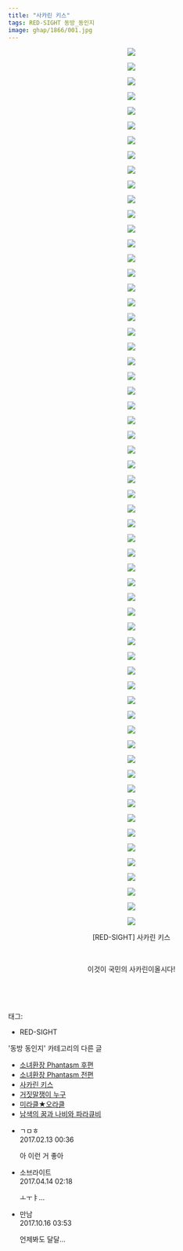 ```yaml
---
title: "사카린 키스"
tags: RED-SIGHT 동방_동인지
image: ghap/1866/001.jpg
---
```

<div class="article">
<p style="text-align: center; clear: none; float: none;"><img src="{{ site.nasurl }}/ghap/1866/001.jpg"/></p>
<p style="text-align: center; clear: none; float: none;"><img src="{{ site.nasurl }}/ghap/1866/002.jpg"/></p>
<p style="text-align: center; clear: none; float: none;"><img src="{{ site.nasurl }}/ghap/1866/003.jpg"/></p>
<p style="text-align: center; clear: none; float: none;"><img src="{{ site.nasurl }}/ghap/1866/004.jpg"/></p>
<p style="text-align: center; clear: none; float: none;"><img src="{{ site.nasurl }}/ghap/1866/005.jpg"/></p>
<p style="text-align: center; clear: none; float: none;"><img src="{{ site.nasurl }}/ghap/1866/006.jpg"/></p>
<p style="text-align: center; clear: none; float: none;"><img src="{{ site.nasurl }}/ghap/1866/007.jpg"/></p>
<p style="text-align: center; clear: none; float: none;"><img src="{{ site.nasurl }}/ghap/1866/008.jpg"/></p>
<p style="text-align: center; clear: none; float: none;"><img src="{{ site.nasurl }}/ghap/1866/009.jpg"/></p>
<p style="text-align: center; clear: none; float: none;"><img src="{{ site.nasurl }}/ghap/1866/010.jpg"/></p>
<p style="text-align: center; clear: none; float: none;"><img src="{{ site.nasurl }}/ghap/1866/011.jpg"/></p>
<p style="text-align: center; clear: none; float: none;"><img src="{{ site.nasurl }}/ghap/1866/012.jpg"/></p>
<p style="text-align: center; clear: none; float: none;"><img src="{{ site.nasurl }}/ghap/1866/013.jpg"/></p>
<p style="text-align: center; clear: none; float: none;"><img src="{{ site.nasurl }}/ghap/1866/014.jpg"/></p>
<p style="text-align: center; clear: none; float: none;"><img src="{{ site.nasurl }}/ghap/1866/015.jpg"/></p>
<p style="text-align: center; clear: none; float: none;"><img src="{{ site.nasurl }}/ghap/1866/016.jpg"/></p>
<p style="text-align: center; clear: none; float: none;"><img src="{{ site.nasurl }}/ghap/1866/017.jpg"/></p>
<p style="text-align: center; clear: none; float: none;"><img src="{{ site.nasurl }}/ghap/1866/018.jpg"/></p>
<p style="text-align: center; clear: none; float: none;"><img src="{{ site.nasurl }}/ghap/1866/019.jpg"/></p>
<p style="text-align: center; clear: none; float: none;"><img src="{{ site.nasurl }}/ghap/1866/020.jpg"/></p>
<p style="text-align: center; clear: none; float: none;"><img src="{{ site.nasurl }}/ghap/1866/021.jpg"/></p>
<p style="text-align: center; clear: none; float: none;"><img src="{{ site.nasurl }}/ghap/1866/022.jpg"/></p>
<p style="text-align: center; clear: none; float: none;"><img src="{{ site.nasurl }}/ghap/1866/023.jpg"/></p>
<p style="text-align: center; clear: none; float: none;"><img src="{{ site.nasurl }}/ghap/1866/024.jpg"/></p>
<p style="text-align: center; clear: none; float: none;"><img src="{{ site.nasurl }}/ghap/1866/025.jpg"/></p>
<p style="text-align: center; clear: none; float: none;"><img src="{{ site.nasurl }}/ghap/1866/026.jpg"/></p>
<p style="text-align: center; clear: none; float: none;"><img src="{{ site.nasurl }}/ghap/1866/027.jpg"/></p>
<p style="text-align: center; clear: none; float: none;"><img src="{{ site.nasurl }}/ghap/1866/028.jpg"/></p>
<p style="text-align: center; clear: none; float: none;"><img src="{{ site.nasurl }}/ghap/1866/029.jpg"/></p>
<p style="text-align: center; clear: none; float: none;"><img src="{{ site.nasurl }}/ghap/1866/030.jpg"/></p>
<p style="text-align: center; clear: none; float: none;"><img src="{{ site.nasurl }}/ghap/1866/031.jpg"/></p>
<p style="text-align: center; clear: none; float: none;"><img src="{{ site.nasurl }}/ghap/1866/032.jpg"/></p>
<p style="text-align: center; clear: none; float: none;"><img src="{{ site.nasurl }}/ghap/1866/033.jpg"/></p>
<p style="text-align: center; clear: none; float: none;"><img src="{{ site.nasurl }}/ghap/1866/034.jpg"/></p>
<p style="text-align: center; clear: none; float: none;"><img src="{{ site.nasurl }}/ghap/1866/035.jpg"/></p>
<p style="text-align: center; clear: none; float: none;"><img src="{{ site.nasurl }}/ghap/1866/036.jpg"/></p>
<p style="text-align: center; clear: none; float: none;"><img src="{{ site.nasurl }}/ghap/1866/037.jpg"/></p>
<p style="text-align: center; clear: none; float: none;"><img src="{{ site.nasurl }}/ghap/1866/038.jpg"/></p>
<p style="text-align: center; clear: none; float: none;"><img src="{{ site.nasurl }}/ghap/1866/039.jpg"/></p>
<p style="text-align: center; clear: none; float: none;"><img src="{{ site.nasurl }}/ghap/1866/040.jpg"/></p>
<p style="text-align: center; clear: none; float: none;"><img src="{{ site.nasurl }}/ghap/1866/041.jpg"/></p>
<p style="text-align: center; clear: none; float: none;"><img src="{{ site.nasurl }}/ghap/1866/042.jpg"/></p>
<p style="text-align: center; clear: none; float: none;"><img src="{{ site.nasurl }}/ghap/1866/043.jpg"/></p>
<p style="text-align: center; clear: none; float: none;"><img src="{{ site.nasurl }}/ghap/1866/044.jpg"/></p>
<p style="text-align: center; clear: none; float: none;"><img src="{{ site.nasurl }}/ghap/1866/045.jpg"/></p>
<p style="text-align: center; clear: none; float: none;"><img src="{{ site.nasurl }}/ghap/1866/046.jpg"/></p>
<p style="text-align: center; clear: none; float: none;"><img src="{{ site.nasurl }}/ghap/1866/047.jpg"/></p>
<p style="text-align: center; clear: none; float: none;"><img src="{{ site.nasurl }}/ghap/1866/048.jpg"/></p>
<p style="text-align: center; clear: none; float: none;"><img src="{{ site.nasurl }}/ghap/1866/049.jpg"/></p>
<p style="text-align: center; clear: none; float: none;"><img src="{{ site.nasurl }}/ghap/1866/050.jpg"/></p>
<p style="text-align: center; clear: none; float: none;"><img src="{{ site.nasurl }}/ghap/1866/051.jpg"/></p>
<p style="text-align: center; clear: none; float: none;"><img src="{{ site.nasurl }}/ghap/1866/052.jpg"/></p>
<p style="text-align: center; clear: none; float: none;"><img src="{{ site.nasurl }}/ghap/1866/053.jpg"/></p>
<p style="text-align: center; clear: none; float: none;"><img src="{{ site.nasurl }}/ghap/1866/054.jpg"/></p>
<p style="text-align: center; clear: none; float: none;"><img src="{{ site.nasurl }}/ghap/1866/055.jpg"/></p>
<p style="text-align: center; clear: none; float: none;"><img src="{{ site.nasurl }}/ghap/1866/056.jpg"/></p>
<p style="text-align: center; clear: none; float: none;"><img src="{{ site.nasurl }}/ghap/1866/057.jpg"/></p>
<p style="text-align: center; clear: none; float: none;"><img src="{{ site.nasurl }}/ghap/1866/058.jpg"/></p>
<p style="text-align: center; clear: none; float: none;"><img src="{{ site.nasurl }}/ghap/1866/059.jpg"/></p>
<p style="text-align: center; clear: none; float: none;"><img src="{{ site.nasurl }}/ghap/1866/060.jpg"/></p>
<p style="text-align: center; clear: none; float: none;">[RED-SIGHT] 사카린 키스</p>
<p style="text-align: center; clear: none; float: none;"><br/></p>
<p style="text-align: center; clear: none; float: none;">이것이 국민의 사카린이올시다!</p>
<p style="text-align: center; clear: none; float: none;"><br/></p>
<p><br/></p>
</div><div class="tagTrail">
<p>태그: </p>
<ul>
<li>RED-SIGHT</li>
</ul>
</div><div class="another">
<p>'동방 동인지' 카테고리의 다른 글</p>
<ul>
<li><a href="/2016-08-27-ghap_1868">소녀환장 Phantasm 후편</a></li>
<li><a href="/2016-08-27-ghap_1867">소녀환장 Phantasm 전편</a></li>
<li><a href="/2016-08-27-ghap_1866">사카린 키스</a></li>
<li><a href="/2016-08-27-ghap_1865">거짓말쟁이 누구</a></li>
<li><a href="/2016-08-27-ghap_1864">미라클★오라클</a></li>
<li><a href="/2016-08-27-ghap_1863">남색의 꿈과 나비와 파라큐비</a></li>
</ul>
</div><div class="cb_module cb_fluid">
<div class="cb_wrt cb_profile">
<div class="comment">
<ul>
<li class="cb_thumb_off" id="comment14913745">
<div class="cb_comment_area">
<div class="cb_info_area">
<div class="cb_section">
<span class="cb_nick_name">ㄱㅁㅎ</span>
</div>
<div class="cb_section">
<span class="cb_date">2017.02.13 00:36 </span>
</div>
</div>
<div class="cb_dsc_comment">
<p class="cb_dsc">
											아 이런 거 좋아
										</p>
</div>
</div></li>
<li class="cb_thumb_off" id="comment14964754">
<div class="cb_comment_area">
<div class="cb_info_area">
<div class="cb_section">
<span class="cb_nick_name">소브라이트</span>
</div>
<div class="cb_section">
<span class="cb_date">2017.04.14 02:18 </span>
</div>
</div>
<div class="cb_dsc_comment">
<p class="cb_dsc">
											ㅗㅜㅑ...
										</p>
</div>
</div></li>
<li class="cb_thumb_off" id="comment15106369">
<div class="cb_comment_area">
<div class="cb_info_area">
<div class="cb_section">
<span class="cb_nick_name">만남</span>
</div>
<div class="cb_section">
<span class="cb_date">2017.10.16 03:53 </span>
</div>
</div>
<div class="cb_dsc_comment">
<p class="cb_dsc">
											언제봐도 달달...
										</p>
</div>
</div></li>
</ul>
</div>
</div><!-- commentList close -->
</div>
<br/>
<p id="refer"></p>
<br/>
